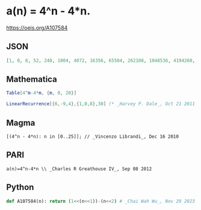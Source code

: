 # a\(n\) \= 4^n \- 4\*n\.
https://oeis.org/A107584
## JSON
```JSON
[1, 0, 8, 52, 240, 1004, 4072, 16356, 65504, 262108, 1048536, 4194260, 16777168, 67108812, 268435400, 1073741764, 4294967232, 17179869116, 68719476664, 274877906868, 1099511627696, 4398046511020, 17592186044328, 70368744177572, 281474976710560, 1125899906842524]
```
## Mathematica
```Mathematica
Table[4^m-4*m, {m, 0, 20}]
```
```Mathematica
LinearRecurrence[{6,-9,4},{1,0,8},30] (* _Harvey P. Dale_, Oct 21 2011 *)
```
## Magma
```Magma
[(4^n - 4*n): n in [0..25]]; // _Vincenzo Librandi_, Dec 16 2010
```
## PARI
```PARI
a(n)=4^n-4*n \\ _Charles R Greathouse IV_, Sep 08 2012
```
## Python
```Python
def A107584(n): return (1<<(n<<1))-(n<<2) # _Chai Wah Wu_, Nov 29 2023
```
